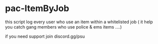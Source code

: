 # pac-ItemByJob
this script log every user who use an item within a whitelisted job ( it help you catch gang members who use police &amp; ems items ....)

if you need support join discord.gg/psu
